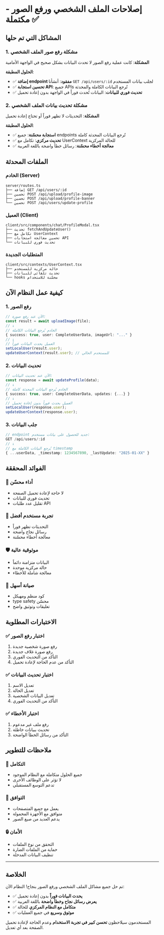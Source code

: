 # إصلاحات الملف الشخصي ورفع الصور - مكتملة ✅

## المشاكل التي تم حلها

### 1. مشكلة رفع صور الملف الشخصي
**المشكلة**: كانت عملية رفع الصور لا تحدث البيانات بشكل صحيح في الواجهة الأمامية

**الحلول المطبقة**:
- ✅ **إضافة endpoint مفقود**: أنشأنا `GET /api/users/:id` لجلب بيانات المستخدم
- ✅ **تحسين استجابة API**: جميع APIs تُرجع البيانات الكاملة والمحدثة
- ✅ **تحديث فوري للبيانات**: البيانات تُحدث فوراً في الواجهة بدون إعادة تحميل

### 2. مشكلة تحديث بيانات الملف الشخصي
**المشكلة**: التحديثات لا تظهر فوراً أو تحتاج إعادة تحميل

**الحلول المطبقة**:
- ✅ **استجابة محسّنة**: جميع endpoints تُرجع البيانات المحدثة كاملة
- ✅ **تحديث مركزي**: تكامل مع UserContext للحالة المركزية
- ✅ **معالجة أخطاء محسّنة**: رسائل خطأ واضحة باللغة العربية

## الملفات المحدثة

### الخادم (Server)
```
server/routes.ts
├── إضافة GET /api/users/:id
├── تحسين POST /api/upload/profile-image
├── تحسين POST /api/upload/profile-banner
└── تحسين POST /api/users/update-profile
```

### العميل (Client)
```
client/src/components/chat/ProfileModal.tsx
├── تحديث fetchAndUpdateUser()
├── تكامل مع UserContext
├── تحسين معالجة استجابات API
└── تحديث فوري للبيانات
```

### المتطلبات الجديدة
```
client/src/contexts/UserContext.tsx
├── حالة مركزية للمستخدم
├── تحديث تلقائي للبيانات
└── hooks محسّنة للاستخدام
```

## كيفية عمل النظام الآن

### 1. رفع الصور
```typescript
// الآن عند رفع صورة:
const result = await uploadImage(file);
// ↓
// الخادم يُرجع البيانات الكاملة
{ success: true, user: CompleteUserData, imageUrl: "..." }
// ↓
// العميل يحدث البيانات فوراً
setLocalUser(result.user);
updateUserContext(result.user); // للمستخدم الحالي
```

### 2. تحديث البيانات
```typescript
// الآن عند تحديث البيانات:
const response = await updateProfile(data);
// ↓
// الخادم يُرجع البيانات المحدثة كاملة
{ success: true, user: CompleteUserData, updates: {...} }
// ↓
// العميل يحدث فوراً بدون إعادة تحميل
setLocalUser(response.user);
updateUserContext(response.user);
```

### 3. جلب البيانات
```typescript
// endpoint جديد للحصول على بيانات مستخدم:
GET /api/users/:id
// ↓
// يُرجع البيانات الكاملة مع timestamp
{ ...userData, _timestamp: 1234567890, _lastUpdate: "2025-01-XX" }
```

## الفوائد المحققة

### 🚀 **أداء محسّن**
- لا حاجة لإعادة تحميل الصفحة
- تحديث فوري للبيانات
- تقليل عدد طلبات API

### 🎯 **تجربة مستخدم أفضل**
- التحديثات تظهر فوراً
- رسائل نجاح واضحة
- معالجة أخطاء محسّنة

### 🛡️ **موثوقية عالية**
- البيانات متزامنة دائماً
- حالة مركزية موحدة
- معالجة شاملة للأخطاء

### 💼 **صيانة أسهل**
- كود منظم ومهيكل
- type safety محسّن
- تعليقات وتوثيق واضح

## الاختبارات المطلوبة

### ✅ اختبار رفع الصور
1. رفع صورة شخصية جديدة
2. رفع صورة غلاف جديدة
3. التأكد من التحديث الفوري
4. التأكد من عدم الحاجة لإعادة تحميل

### ✅ اختبار تحديث البيانات
1. تعديل الاسم
2. تعديل الحالة
3. تعديل البيانات الشخصية
4. التأكد من التحديث الفوري

### ✅ اختبار الأخطاء
1. رفع ملف غير مدعوم
2. تحديث ببيانات خاطئة
3. التأكد من رسائل الخطأ الواضحة

## ملاحظات للتطوير

### 🔧 **التكامل**
- جميع الحلول متكاملة مع النظام الموجود
- لا تؤثر على الوظائف الأخرى
- تدعم التوسع المستقبلي

### 📱 **التوافق**
- يعمل مع جميع المتصفحات
- متوافق مع الأجهزة المحمولة
- يدعم العديد من صيغ الصور

### 🔒 **الأمان**
- التحقق من نوع الملفات
- حماية من الملفات الضارة
- تنظيف البيانات المدخلة

---

## الخلاصة

تم حل جميع مشاكل الملف الشخصي ورفع الصور بنجاح! النظام الآن:

- ✅ **يحدث البيانات فوراً** بدون إعادة تحميل
- ✅ **يعرض رسائل نجاح وخطأ واضحة** باللغة العربية
- ✅ **متكامل مع النظام المركزي** للحالة
- ✅ **موثوق وسريع** في جميع العمليات

المستخدمون سيلاحظون **تحسن كبير في تجربة الاستخدام** وعدم الحاجة لإعادة تحميل الصفحة بعد أي تعديل.